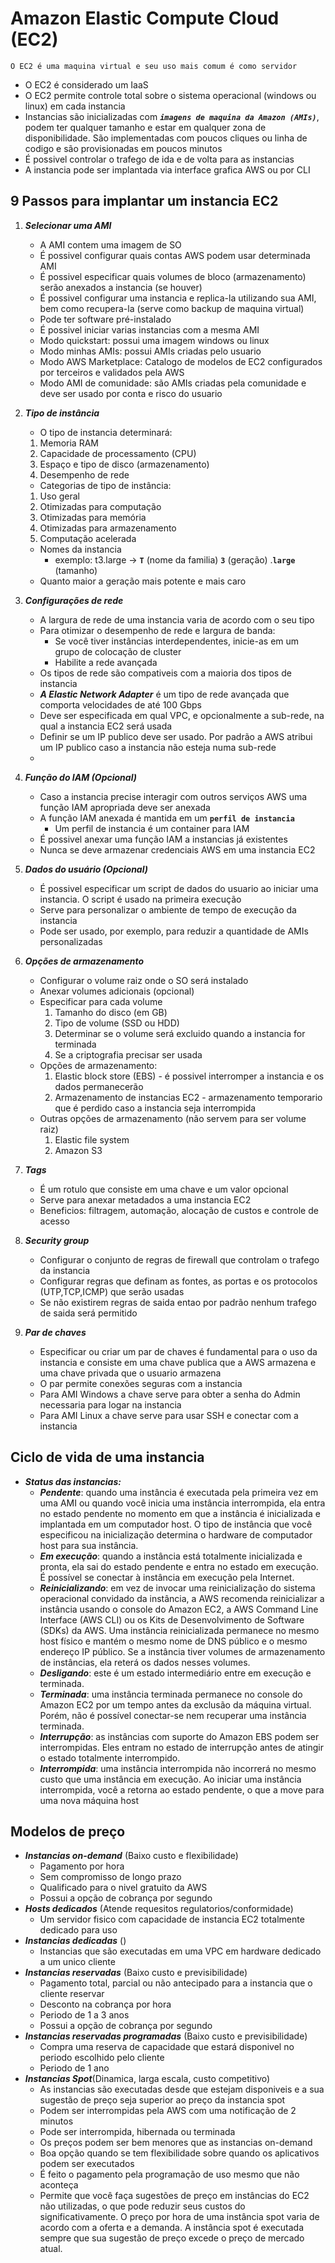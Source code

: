 # **Amazon Elastic Compute Cloud (EC2)**

    O EC2 é uma maquina virtual e seu uso mais comum é como servidor

- O EC2 é considerado um IaaS
- O EC2 permite controle total sobre o sistema operacional (windows ou linux) em cada instancia
- Instancias são inicializadas com **_`imagens de maquina da Amazon (AMIs)`_**, podem ter qualquer tamanho e estar em qualquer zona de disponibilidade. São implementadas com poucos cliques ou linha de codigo e são provisionadas em poucos minutos
- É possivel controlar o trafego de ida e de volta para as instancias
- A instancia pode ser implantada via interface grafica AWS ou por CLI

## **9 Passos para implantar um instancia EC2**

1. **_Selecionar uma AMI_**

   - A AMI contem uma imagem de SO
   - É possivel configurar quais contas AWS podem usar determinada AMI
   - É possivel especificar quais volumes de bloco (armazenamento) serão anexados a instancia (se houver)
   - É possivel configurar uma instancia e replica-la utilizando sua AMI, bem como recupera-la (serve como backup de maquina virtual)
   - Pode ter software pré-instalado
   - É possivel iniciar varias instancias com a mesma AMI
   - Modo quickstart: possui uma imagem windows ou linux
   - Modo minhas AMIs: possui AMIs criadas pelo usuario
   - Modo AWS Marketplace: Catalogo de modelos de EC2 configurados por terceiros e validados pela AWS
   - Modo AMI de comunidade: são AMIs criadas pela comunidade e deve ser usado por conta e risco do usuario

2. **_Tipo de instância_**

   - O tipo de instancia determinará:

   1. Memoria RAM
   2. Capacidade de processamento (CPU)
   3. Espaço e tipo de disco (armazenamento)
   4. Desempenho de rede

   - Categorias de tipo de instância:

   1. Uso geral
   2. Otimizadas para computação
   3. Otimizadas para memória
   4. Otimizadas para armazenamento
   5. Computação acelerada

   - Nomes da instancia
     - exemplo: t3.large -> **`T`** (nome da familia) **`3`** (geração) .**`large`** (tamanho)
   - Quanto maior a geração mais potente e mais caro

3. **_Configurações de rede_**

   - A largura de rede de uma instancia varia de acordo com o seu tipo
   - Para otimizar o desempenho de rede e largura de banda:
     - Se você tiver instâncias interdependentes, inicie-as em um grupo de colocação de cluster
     - Habilite a rede avançada
   - Os tipos de rede são compativeis com a maioria dos tipos de instancia
   - **_A Elastic Network Adapter_** é um tipo de rede avançada que comporta velocidades de até 100 Gbps
   - Deve ser especificada em qual VPC, e opcionalmente a sub-rede, na qual a instancia EC2 será usada
   - Definir se um IP publico deve ser usado. Por padrão a AWS atribui um IP publico caso a instancia não esteja numa sub-rede
   -

4. **_Função do IAM (Opcional)_**

   - Caso a instancia precise interagir com outros serviços AWS uma função IAM apropriada deve ser anexada
   - A função IAM anexada é mantida em um **`perfil de instancia`**
     - Um perfil de instancia é um container para IAM
   - É possivel anexar uma função IAM a instancias já existentes
   - Nunca se deve armazenar credenciais AWS em uma instancia EC2

5. **_Dados do usuário (Opcional)_**

   - É possivel especificar um script de dados do usuario ao iniciar uma instancia. O script é usado na primeira execução
   - Serve para personalizar o ambiente de tempo de execução da instancia
   - Pode ser usado, por exemplo, para reduzir a quantidade de AMIs personalizadas

6. **_Opções de armazenamento_**

   - Configurar o volume raiz onde o SO será instalado
   - Anexar volumes adicionais (opcional)
   - Especificar para cada volume
     1. Tamanho do disco (em GB)
     2. Tipo de volume (SSD ou HDD)
     3. Determinar se o volume será excluido quando a instancia for terminada
     4. Se a criptografia precisar ser usada
   - Opções de armazenamento:
     1. Elastic block store (EBS) - é possivel interromper a instancia e os dados permanecerão
     2. Armazenamento de instancias EC2 - armazenamento temporario que é perdido caso a instancia seja interrompida
   - Outras opções de armazenamento (não servem para ser volume raiz)
     1. Elastic file system
     2. Amazon S3

7. **_Tags_**

   - É um rotulo que consiste em uma chave e um valor opcional
   - Serve para anexar metadados a uma instancia EC2
   - Beneficios: filtragem, automação, alocação de custos e controle de acesso

8. **_Security group_**

   - Configurar o conjunto de regras de firewall que controlam o trafego da instancia
   - Configurar regras que definam as fontes, as portas e os protocolos (UTP,TCP,ICMP) que serão usadas
   - Se não existirem regras de saida entao por padrão nenhum trafego de saida será permitido

9. **_Par de chaves_**
   - Especificar ou criar um par de chaves é fundamental para o uso da instancia e consiste em uma chave publica que a AWS armazena e uma chave privada que o usuario armazena
   - O par permite conexões seguras com a instancia
   - Para AMI Windows a chave serve para obter a senha do Admin necessaria para logar na instancia
   - Para AMI Linux a chave serve para usar SSH e conectar com a instancia

## **Ciclo de vida de uma instancia**

- **_Status das instancias:_**
  - **_Pendente_**: quando uma instância é executada pela primeira vez em uma AMI ou quando você inicia uma instância interrompida, ela entra no estado pendente no momento em que a instância é inicializada e implantada em um computador host. O tipo de instância que você especificou na inicialização determina o hardware de computador host para sua instância.
  - **_Em execução_**: quando a instância está totalmente inicializada e pronta, ela sai do estado pendente e entra no estado em execução. É possível se conectar à instância em execução pela Internet.
  - **_Reinicializando_**: em vez de invocar uma reinicialização do sistema operacional convidado da instância, a AWS recomenda reinicializar a instância usando o console do Amazon EC2, a AWS Command Line Interface (AWS CLI) ou os Kits de Desenvolvimento de Software (SDKs) da AWS. Uma instância reinicializada permanece no mesmo host físico e mantém o mesmo nome de DNS público e o mesmo endereço IP público. Se a instância tiver volumes de armazenamento de instâncias, ela reterá os dados nesses volumes.
  - **_Desligando_**: este é um estado intermediário entre em execução e terminada.
  - **_Terminada_**: uma instância terminada permanece no console do Amazon EC2 por um tempo antes da exclusão da máquina virtual. Porém, não é possível conectar-se nem recuperar uma instância terminada.
  - **_Interrupção_**: as instâncias com suporte do Amazon EBS podem ser interrompidas. Eles entram no estado de interrupção antes de atingir o estado totalmente interrompido.
  - **_Interrompida_**: uma instância interrompida não incorrerá no mesmo custo que uma instância em execução. Ao iniciar uma instância interrompida, você a retorna ao estado pendente, o que a move para uma nova máquina host

## **Modelos de preço**

- **_Instancias on-demand_** (Baixo custo e flexibilidade)
  - Pagamento por hora
  - Sem compromisso de longo prazo
  - Qualificado para o nivel gratuito da AWS
  - Possui a opção de cobrança por segundo
- **_Hosts dedicados_** (Atende requesitos regulatorios/conformidade)
  - Um servidor fisico com capacidade de instancia EC2 totalmente dedicado para uso
- **_Instancias dedicadas_** ()
  - Instancias que são executadas em uma VPC em hardware dedicado a um unico cliente
- **_Instancias reservadas_** (Baixo custo e previsibilidade)
  - Pagamento total, parcial ou não antecipado para a instancia que o cliente reservar
  - Desconto na cobrança por hora
  - Periodo de 1 a 3 anos
  - Possui a opção de cobrança por segundo
- **_Instancias reservadas programadas_** (Baixo custo e previsibilidade)
  - Compra uma reserva de capacidade que estará disponivel no periodo escolhido pelo cliente
  - Periodo de 1 ano
- **_Instancias Spot_**(Dinamica, larga escala, custo competitivo)
  - As instancias são executadas desde que estejam disponiveis e a sua sugestão de preço seja superior ao preço da instancia spot
  - Podem ser interrompidas pela AWS com uma notificação de 2 minutos
  - Pode ser interrompida, hibernada ou terminada
  - Os preços podem ser bem menores que as instancias on-demand
  - Boa opção quando se tem flexibilidade sobre quando os aplicativos podem ser executados
  - É feito o pagamento pela programação de uso mesmo que não aconteça
  - Permite que você faça sugestões de preço em instâncias do EC2 não utilizadas, o que pode reduzir seus custos do significativamente. O preço por hora de uma instância spot varia de acordo com a oferta e a demanda. A instância spot é executada sempre que sua sugestão de preço excede o preço de mercado atual.
